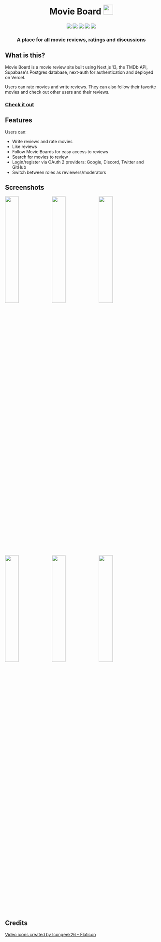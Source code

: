  <h1 align="center">
 <br>
  Movie Board <img width = "32px" src = "https://user-images.githubusercontent.com/31800695/234169396-9baf3d96-4bef-45e3-a816-b8f4ac0db907.png">
 
</h1>
 
<h3 align="center">
<img src ="https://img.shields.io/badge/Next.js-000000.svg?style=for-the-badge&logo=nextdotjs&logoColor=white">
<img src ="https://img.shields.io/badge/Prisma-2D3748.svg?style=for-the-badge&logo=Prisma&logoColor=white">
<img src ="https://img.shields.io/badge/React-61DAFB.svg?style=for-the-badge&logo=React&logoColor=black">
<img src ="https://img.shields.io/badge/Vercel-000000.svg?style=for-the-badge&logo=Vercel&logoColor=white">
<img src ="https://img.shields.io/badge/Supabase-3ECF8E.svg?style=for-the-badge&logo=Supabase&logoColor=white">
<br>
</h3>
<h3 align="center">
A place for all movie reviews, ratings and discussions
</h3>

## What is this?

Movie Board is a movie review site built using Next.js 13, the TMDb API, Supabase's Postgres database, next-auth for authentication and deployed on Vercel.

Users can rate movies and write reviews. They can also follow their favorite movies and check out other users and their reviews.

### [Check it out](https://movie-board.vercel.app/)

## Features

Users can:

-   Write reviews and rate movies
-   Like reviews
-   Follow Movie Boards for easy access to reviews
-   Search for movies to review
-   Login/register via OAuth 2 providers: Google, Discord, Twitter and GitHub
-   Switch between roles as reviewers/moderators

## Screenshots

<img src="https://user-images.githubusercontent.com/31800695/234165857-7bf54f8c-9da1-49f4-beb9-90ddda2a0d28.png" width="30%"></img>
<img src="https://user-images.githubusercontent.com/31800695/234166054-f1060b7c-b0e1-4991-bad9-21b2161f0b7a.png" width="30%"></img>
<img src="https://user-images.githubusercontent.com/31800695/234166169-524fd2d9-85ea-404b-be5c-31078de17e22.png" width="30%"></img>

<img src="https://user-images.githubusercontent.com/31800695/234166456-3e789959-4fdb-4c49-bfe9-cab7383ca437.png" width="30%"></img>
<img src="https://user-images.githubusercontent.com/31800695/234166614-0f0e80b3-d3e7-4b8b-af6f-92b968a1cbd8.png" width="30%"></img>
<img src="https://user-images.githubusercontent.com/31800695/234166835-9a147f45-3533-43f0-b930-23be46a43db9.png" width="30%"></img>

## Credits

<a href="https://www.flaticon.com/free-icons/video" title="video icons">Video icons created by Icongeek26 - Flaticon</a>
